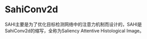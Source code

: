 # SahiConv2d
SAHI主要是为了优化目标检测网络中的注意力机制而设计的，SAHI是SahiConv2d的缩写，全称为Saliency Attentive Histological Image。
